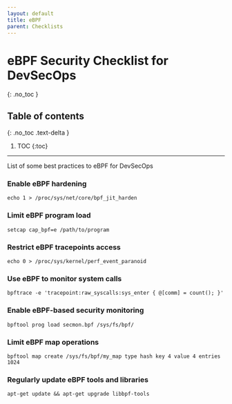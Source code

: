 ```yaml
---
layout: default
title: eBPF
parent: Checklists
---
```


# eBPF Security Checklist for DevSecOps
{: .no_toc }

## Table of contents
{: .no_toc .text-delta }

1. TOC
{:toc}

---

<span class="d-inline-block p-2 mr-1 v-align-middle bg-green-000"></span>List of some best practices to eBPF for DevSecOps




### Enable eBPF hardening 

```
echo 1 > /proc/sys/net/core/bpf_jit_harden
```


### Limit eBPF program load 

```
setcap cap_bpf=e /path/to/program
```

### Restrict eBPF tracepoints access      

```
echo 0 > /proc/sys/kernel/perf_event_paranoid
```


### Use eBPF to monitor system calls 

```
bpftrace -e 'tracepoint:raw_syscalls:sys_enter { @[comm] = count(); }'
```

### Enable eBPF-based security monitoring    

```
bpftool prog load secmon.bpf /sys/fs/bpf/
```

### Limit eBPF map operations 

```
bpftool map create /sys/fs/bpf/my_map type hash key 4 value 4 entries 1024
```

### Regularly update eBPF tools and libraries

```
apt-get update && apt-get upgrade libbpf-tools
```

